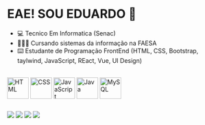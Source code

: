 # EAE! SOU EDUARDO 👋


- 💻 Tecnico Em Informatica (Senac)
- 👨🏻‍💻 Cursando sistemas da informação na FAESA
- ⌨️ Estudante de Programação FrontEnd (HTML, CSS, Bootstrap, taylwind, JavaScript, REact, Vue, UI Design)

<div style="display: inline_block"><br>
  <img align="center" alt="HTML" height="50" width="50" src="https://cdn.jsdelivr.net/gh/devicons/devicon/icons/html5/html5-original-wordmark.svg" />
  <img align="center" alt="CSS" height="50" width="50" src="https://cdn.jsdelivr.net/gh/devicons/devicon/icons/css3/css3-original-wordmark.svg" />
  <img align="center" alt="JavaScript" height="50" width="50" src="https://cdn.jsdelivr.net/gh/devicons/devicon/icons/javascript/javascript-original.svg" />
  <img align="center" alt="Java" height="50" width="50" src="https://cdn.jsdelivr.net/gh/devicons/devicon/icons/java/java-original.svg" />
  <img align="center" alt="MySQL" height="50" width="50" src="https://cdn.jsdelivr.net/gh/devicons/devicon/icons/mysql/mysql-original-wordmark.svg" />
</div>

##

<div> 
 
  <a href="https://www.instagram.com/du.dustb/" target="_blank"><img src="https://img.shields.io/badge/-Instagram-%23E4405F?style=for-the-badge&logo=instagram&logoColor=white" target="_blank"></a>
  <a href = "mailto:malaquiaseduardo10@gmail.com"><img src="https://img.shields.io/badge/-Gmail-%23333?style=for-the-badge&logo=gmail&logoColor=white" target="_blank"></a>
  <a href="https://www.linkedin.com/in/eduardo-rodrigues-r-malaquias-02ba02252/" target="_blank"><img src="https://img.shields.io/badge/-LinkedIn-%230077B5?style=for-the-badge&logo=linkedin&logoColor=white" target="_blank"></a> 
  <a href = "https://wa.me/5527998911499"><img src="https://img.shields.io/badge/WhatsApp-25D366?style=for-the-badge&logo=whatsapp&logoColor=white" target="_blank"></a>
</div>
